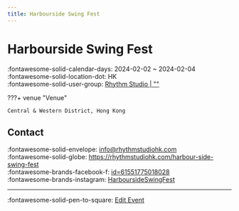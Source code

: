```yaml
---
title: Harbourside Swing Fest
---
```


# Harbourside Swing Fest 

:fontawesome-solid-calendar-days: 2024-02-02 ~ 2024-02-04  
:fontawesome-solid-location-dot: HK  
:fontawesome-solid-user-group: [Rhythm Studio | ""](https://swing.kids/zh_HK/rhythm-studio)  


???+ venue "Venue"

    Central & Western District, Hong Kong  

## Contact

:fontawesome-solid-envelope: <info@rhythmstudiohk.com>  
:fontawesome-solid-globe: <https://rhythmstudiohk.com/harbour-side-swing-fest>  
:fontawesome-brands-facebook-f: [id=61551775018028](https://www.facebook.com/profile.php?id=61551775018028)  
:fontawesome-brands-instagram: [HarboursideSwingFest](http://instagram.com/HarboursideSwingFest)  

---

:fontawesome-solid-pen-to-square: [Edit Event](https://github.com/swingdance/events/issues/new?assignees=&labels=update+event&projects=&template=03-update_entity.yml&title=Update%20Event%3A%20zh_HK%20%E2%80%A2%20Harbourside%20Swing%20Fest&region=zh_HK&year=2024&id=harbourside-swing-fest&name=Harbourside%20Swing%20Fest&org_id=rhythm-studio)
